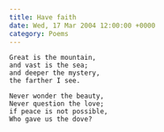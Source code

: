 ```yaml
---
title: Have faith
date: Wed, 17 Mar 2004 12:00:00 +0000
category: Poems
---
```


    Great is the mountain,  
    and vast is the sea;  
    and deeper the mystery,  
    the farther I see.

    Never wonder the beauty,  
    Never question the love;  
    if peace is not possible,  
    Who gave us the dove?


